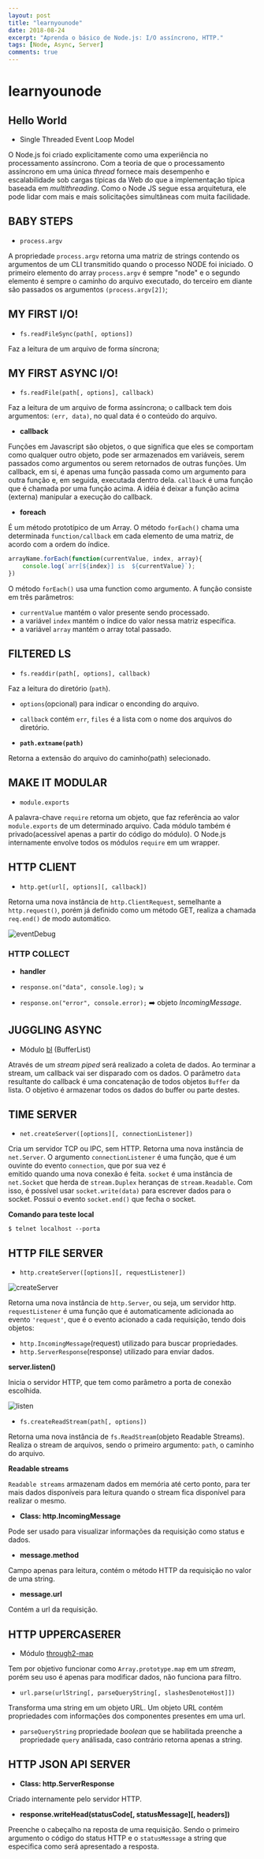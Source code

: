 ```yaml
---
layout: post
title: "learnyounode"
date: 2018-08-24
excerpt: "Aprenda o básico de Node.js: I/O assíncrono, HTTP."
tags: [Node, Async, Server]
comments: true
---
```


# learnyounode

## Hello World

- Single Threaded Event Loop Model

O Node.js foi criado explicitamente como uma experiência no processamento assíncrono. 
Com a teoria de que o processamento assíncrono em uma única _thread_ fornece mais 
desempenho e escalabilidade sob cargas típicas da Web do que a implementação típica 
baseada em _multithreading_. Como o Node JS segue essa arquitetura, ele pode lidar 
com mais e mais solicitações simultâneas com muita facilidade.

## BABY STEPS

- `process.argv`

A propriedade `process.argv` retorna uma matriz de strings contendo os argumentos de um CLI 
transmitido quando o processo NODE foi iniciado. O primeiro elemento do array `process.argv` é 
sempre "node" e o segundo elemento é sempre o caminho do arquivo executado, do terceiro em diante
são passados os argumentos `(process.argv[2])`;

## MY FIRST I/O!

- `fs.readFileSync(path[, options])`

Faz a leitura de um arquivo de forma síncrona;

## MY FIRST ASYNC I/O!

- `fs.readFile(path[, options], callback)`

Faz a leitura de um arquivo de forma assíncrona; o callback tem dois argumentos: `(err, data)`, no
qual data é o conteúdo do arquivo.

- **callback**

Funções em Javascript são objetos, o que significa que eles se comportam como qualquer outro objeto, 
pode ser armazenados em variáveis, serem passados como argumentos ou serem retornados de outras 
funções. Um callback, em si, é apenas uma função passada como um argumento para outra função e, em 
seguida, executada dentro dela. `callback` é uma função que é chamada por uma função acima. A idéia 
é deixar a função acima (externa) manipular a execução do callback.

- **foreach**

É um método prototípico de um Array. O método `forEach()` chama uma determinada `function/callback` 
em cada elemento de uma matriz, de acordo com a ordem do índice.

```js
arrayName.forEach(function(currentValue, index, array){
    console.log(`arr[${index}] is  ${currentValue}`);
})
```

O  método `forEach()` usa uma function como argumento. A função consiste em três parâmetros:

- `currentValue` mantém o valor presente sendo processado. 
- a variável `index` mantém o índice do valor nessa matriz específica. 
- a variável `array` mantém o array total passado.

## FILTERED LS

- `fs.readdir(path[, options], callback)`

Faz a leitura do diretório (`path`).

- `options`(opcional) para indicar o enconding do arquivo.
- `callback` contém `err`, `files` é a lista com o nome dos arquivos do diretório.

- **`path.extname(path)`**

Retorna a extensão do arquivo do caminho(path) selecionado.

## MAKE IT MODULAR

- `module.exports`

A palavra-chave `require` retorna um objeto, que faz referência ao valor `module.exports` de um
determinado arquivo. Cada módulo também é privado(acessível apenas a partir do código do módulo). O 
Node.js internamente envolve todos os módulos `require` em um wrapper. 

## HTTP CLIENT

- `http.get(url[, options][, callback])`

Retorna uma nova instância de `http.ClientRequest`, semelhante a `http.request()`, porém já
definido como um método GET, realiza a chamada `req.end()` de modo automático.

![eventDebug](https://raw.githubusercontent.com/Rondinelly/Craftwork/master/resources/end.PNG)

### HTTP COLLECT

- **handler**

- `response.on("data", console.log);` :arrow_lower_right:
- `response.on("error", console.error);` :arrow_right: objeto _IncomingMessage_. 

## JUGGLING ASYNC

- Módulo [bl](https://www.npmjs.com/package/bl) (BufferList)

Através de um _stream piped_ será realizado a coleta de dados. Ao terminar a stream, um callback 
vai ser disparado com os dados. O parâmetro `data` resultante do callback é uma concatenação de 
todos objetos `Buffer` da lista. O objetivo é armazenar todos os dados do buffer ou parte destes.

## TIME SERVER

- `net.createServer([options][, connectionListener])`

Cria um servidor TCP ou IPC, sem HTTP. Retorna uma nova instância de `net.Server`. O argumento 
`connectionListener` é uma função, que é um ouvinte do evento `connection`, que por sua vez é  
emitido quando uma nova conexão é feita. `socket` é uma instância de `net.Socket` que herda de 
`stream.Duplex` heranças de `stream.Readable`. Com isso, é possível usar `socket.write(data)` para 
escrever dados para o socket. Possui o evento `socket.end()` que fecha o socket.

**Comando para teste local**

```console
$ telnet localhost --porta
```

## HTTP FILE SERVER

- `http.createServer([options][, requestListener])`

![createServer](https://raw.githubusercontent.com/Rondinelly/Craftwork/master/resources/http.png)

Retorna uma nova instância de `http.Server`, ou seja, um servidor http. `requestListener` é uma 
função que é automaticamente adicionada ao evento `'request'`, que é o evento acionado a cada 
requisição, tendo dois objetos:

- `http.IncomingMessage`(request) utilizado para buscar propriedades.
- `http.ServerResponse`(response) utilizado para enviar dados.

**server.listen()**

Inicia o servidor HTTP, que tem como parâmetro a porta de conexão escolhida.

![listen](https://raw.githubusercontent.com/Rondinelly/Craftwork/master/resources/Capturar.JPG)

- `fs.createReadStream(path[, options])`

Retorna uma nova instância de `fs.ReadStream`(objeto Readable Streams). Realiza o stream de 
arquivos, sendo o primeiro argumento: `path`, o caminho do arquivo.

**Readable streams**

`Readable streams` armazenam dados em memória até certo ponto, para ter mais dados disponíveis para 
leitura quando o stream fica disponível para realizar o mesmo.

- **Class: http.IncomingMessage**

Pode ser usado para visualizar informações da requisição como status e dados.

- **message.method**

Campo apenas para leitura, contém o método HTTP da requisição no valor de uma string.

- **message.url**

Contém a url da requisição.

## HTTP UPPERCASERER

- Módulo [through2-map](https://www.npmjs.com/package/through2-map)

Tem por objetivo funcionar como `Array.prototype.map` em um _stream_, porém seu uso é apenas para 
modificar dados, não funciona para filtro.

- `url.parse(urlString[, parseQueryString[, slashesDenoteHost]])`

Transforma uma string em um objeto URL. Um objeto URL contém propriedades com informações dos 
componentes presentes em uma url.

- `parseQueryString` propriedade _boolean_ que se habilitada preenche a propriedade `query` 
análisada, caso contrário retorna apenas a string.

## HTTP JSON API SERVER

- **Class: http.ServerResponse**

Criado internamente pelo servidor HTTP.

- **response.writeHead(statusCode[, statusMessage][, headers])**

Preenche o cabeçalho na reposta de uma requisição. Sendo o primeiro argumento o código do status 
HTTP e o `statusMessage` a string que especifica como será apresentado a resposta.
